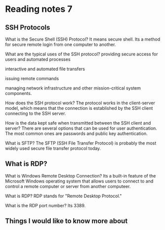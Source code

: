 # Reading notes 7

## SSH Protocols

What is the Secure Shell (SSH) Protocol?
It means secure shell. Its a method for secure remote login from one computer to another.

What are the typical uses of the SSH protocol?
providing secure access for users and automated processes

interactive and automated file transfers

issuing remote commands

managing network infrastructure and other mission-critical system components.

How does the SSH protocol work?
The protocol works in the client-server model, which means that the connection is established by the SSH client connecting to the SSH server.

How is the data kept safe when transmitted between the SSH client and server?
There are several options that can be used for user authentication. The most common ones are passwords and public key authentication.

What is SFTP?
The SFTP (SSH File Transfer Protocol) is probably the most widely used secure file transfer protocol today. 

## What is RDP?

What is Windows Remote Desktop Connection?
Its a built-in feature of the Microsoft Windows operating system that allows users to connect to and control a remote computer or server from another computeer.

What is RDP?
RDP stands for "Remote Desktop Protocol." 

What is the RDP port number?
Its 3389.

## Things I would like to know more about 
